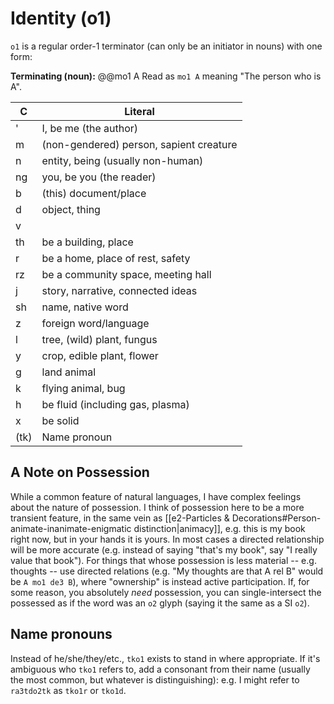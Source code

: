 # Identity (o1)
`o1` is a regular order-1 terminator (can only be an initiator in nouns) with one form:

**Terminating (noun):**
@@mo1 A
Read as `mo1 A` meaning "The person who is A".

C | Literal
-|-
'| I, be me (the author)
m| (non-gendered) person, sapient creature
n| entity, being (usually non-human)
ng| you, be you (the reader)
b| (this) document/place
d| object, thing
v|
th| be a building, place
r| be a home, place of rest, safety
rz| be a community space, meeting hall
j| story, narrative, connected ideas
sh| name, native word
z| foreign word/language
l| tree, (wild) plant, fungus
y| crop, edible plant, flower
g| land animal
k| flying animal, bug
h| be fluid (including gas, plasma)
x| be solid
(tk)| Name pronoun

## A Note on Possession
While a common feature of natural languages, I have complex feelings about the nature of possession. I think of possession here to be a more transient feature, in the same vein as [[e2-Particles & Decorations#Person-animate-inanimate-enigmatic distinction|animacy]], e.g. this is my book right now, but in your hands it is yours. In most cases a directed relationship will be more accurate (e.g. instead of saying "that's my book", say "I really value that book").
For things that whose possession is less material -- e.g. thoughts -- use directed relations (e.g. "My thoughts are that A rel B" would be `A mo1 de3 B`), where "ownership" is instead active participation.
If, for some reason, you absolutely *need* possession, you can single-intersect the possessed as if the word was an `o2` glyph (saying it the same as a SI `o2`).

## Name pronouns
Instead of he/she/they/etc., `tko1` exists to stand in where appropriate. If it's ambiguous who `tko1` refers to, add a consonant from their name (usually the most common, but whatever is distinguishing): e.g. I might refer to `ra3tdo2tk`  as `tko1r` or `tko1d`.